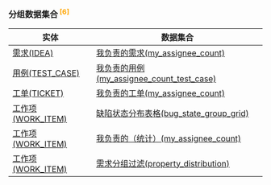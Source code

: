 
### 分组数据集合<sup class="footnote-symbol"> <font color=orange>[6]</font></sup>   <!-- {docsify-ignore-all} -->
| 实体   | 数据集合  |
| --------   |------------|
|[需求(IDEA)](module/ProdMgmt/Idea)|[我负责的需求(my_assignee_count)](module/ProdMgmt/Idea/dataset/My_assignee_count)|
|[用例(TEST_CASE)](module/TestMgmt/Test_case)|[我负责的用例(my_assignee_count_test_case)](module/TestMgmt/Test_case/dataset/My_assignee_count_test_case)|
|[工单(TICKET)](module/ProdMgmt/Ticket)|[我负责的工单(my_assignee_count)](module/ProdMgmt/Ticket/dataset/My_assignee_count)|
|[工作项(WORK_ITEM)](module/ProjMgmt/Work_item)|[缺陷状态分布表格(bug_state_group_grid)](module/ProjMgmt/Work_item/dataset/Bug_state_group_grid)|
|[工作项(WORK_ITEM)](module/ProjMgmt/Work_item)|[我负责的（统计）(my_assignee_count)](module/ProjMgmt/Work_item/dataset/My_assignee_count)|
|[工作项(WORK_ITEM)](module/ProjMgmt/Work_item)|[需求分组过滤(property_distribution)](module/ProjMgmt/Work_item/dataset/Property_distribution)|
